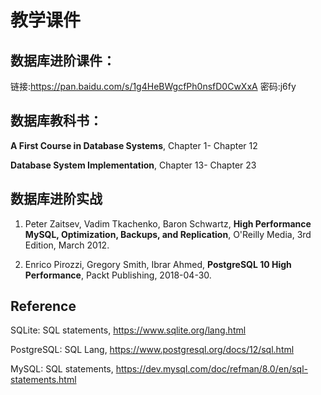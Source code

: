 # 教学课件

## 数据库进阶课件：

链接:https://pan.baidu.com/s/1g4HeBWgcfPh0nsfD0CwXxA 密码:j6fy

## 数据库教科书：

**A First Course in Database Systems**, Chapter 1- Chapter 12

**Database System Implementation**, Chapter 13- Chapter 23


## 数据库进阶实战

1. Peter Zaitsev, Vadim Tkachenko, Baron Schwartz, **High Performance MySQL, Optimization, Backups, and Replication**, O'Reilly Media, 3rd Edition, March 2012.  

2. Enrico Pirozzi, Gregory Smith, Ibrar Ahmed, **PostgreSQL 10 High Performance**, Packt Publishing, 2018-04-30.

## Reference

SQLite: SQL statements,  https://www.sqlite.org/lang.html 

PostgreSQL: SQL Lang,  https://www.postgresql.org/docs/12/sql.html

MySQL: SQL statements, https://dev.mysql.com/doc/refman/8.0/en/sql-statements.html
